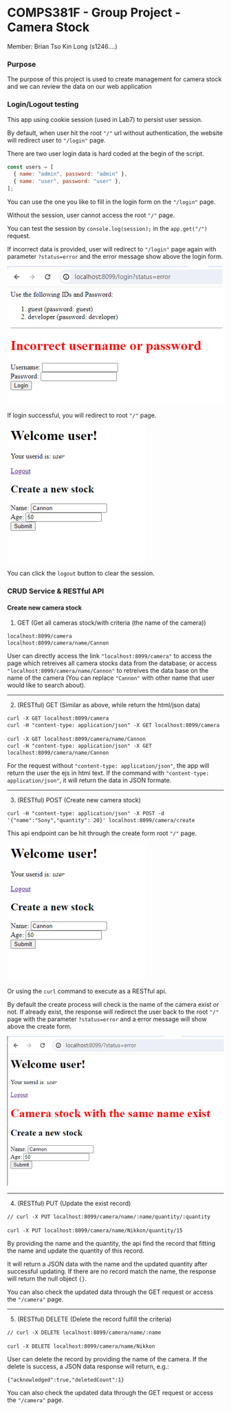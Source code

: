 # COMPS381F - Group Project - Camera Stock

Member: Brian Tso Kin Long (s1246....)

### Purpose

The purpose of this project is used to create management for camera stock and we can review the data on our web application

### Login/Logout testing

This app using cookie session (used in Lab7) to persist user session.

By default, when user hit the root `"/"` url without authentication, the website will redirect user to `"/login"` page.

There are two user login data is hard coded at the begin of the script.

```js
const users = [
  { name: "admin", password: "admin" },
  { name: "user", password: "user" },
];
```

You can use the one you like to fill in the login form on the `"/login"` page.

Without the session, user cannot access the root `"/"` page.

You can test the session by `console.log(session);` in the `app.get("/")` request.

If incorrect data is provided, user will redirect to `"/login"` page again with parameter `?status=error` and the error message show above the login form.

![Alt text](images/image-1.png)

If login successful, you will redirect to root `"/"` page.

![Alt text](images/image.png)

You can click the `logout` button to clear the session.

### CRUD Service & RESTful API

#### Create new camera stock

1. GET (Get all cameras stock/with criteria (the name of the camera))

```
localhost:8099/camera
localhost:8099/camera/name/Cannon
```

User can directly access the link `"localhost:8099/camera"` to access the page which retreives all camera stocks data from the database; or access `"localhost:8099/camera/name/Cannon"` to retreives the data base on the name of the camera (You can replace `"Cannon"` with other name that user would like to search about).

---

2. (RESTful) GET (Similar as above, while return the html/json data)

```
curl -X GET localhost:8099/camera
curl -H "content-type: application/json" -X GET localhost:8099/camera

curl -X GET localhost:8099/camera/name/Cannon
curl -H "content-type: application/json" -X GET localhost:8099/camera/name/Cannon
```

For the request without `"content-type: application/json"`, the app will return the user the ejs in html text. If the command with `"content-type: application/json"`, it will return the data in JSON formate.

---

3. (RESTful) POST (Create new camera stock)

```
curl -H "content-type: application/json" -X POST -d '{"name":"Sony","quantity": 20}' localhost:8099/camera/create
```

This api endpoint can be hit through the create form root `"/"` page.

![Alt text](images/image.png)

Or using the `curl` command to execute as a RESTful api.

By default the create process will check is the name of the camera exist or not. If already exist, the response will redirect the user back to the root `"/"` page with the parameter `?status=error` and a error message will show above the create form.

![Alt text](images/image-2.png)

---

4. (RESTful) PUT (Update the exist record)

```
// curl -X PUT localhost:8099/camera/name/:name/quantity/:quantity

curl -X PUT localhost:8099/camera/name/Nikkon/quantity/15
```

By providing the name and the quantity, the api find the record that fitting the name and update the quantity of this record.

It will return a JSON data with the name and the updated quantity after successful updating. If there are no record match the name, the response will return the null object `{}`.

You can also check the updated data through the GET request or access the `"/camera"` page.

---

5. (RESTful) DELETE (Delete the record fulfill the criteria)

```
// curl -X DELETE localhost:8099/camera/name/:name

curl -X DELETE localhost:8099/camera/name/Nikkon
```

User can delete the record by providing the name of the camera. If the delete is success, a JSON data response will return, e.g.:

```
{"acknowledged":true,"deletedCount":1}
```

You can also check the updated data through the GET request or access the `"/camera"` page.
